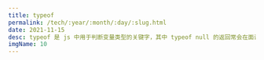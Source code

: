```yaml
---
title: typeof
permalink: /tech/:year/:month/:day/:slug.html
date: 2021-11-15
desc: typeof 是 js 中用于判断变量类型的关键字，其中 typeof null 的返回常会在面试中提及。
imgName: 10
---
```


<Title />

### 简介
`typeof` 是 js 中用于判断变量类型的关键字，其中 `typeof null` 的返回常会在面试中提及。

### typeof 的返回值
`typeof` 的返回类型有以下几类：
- number
- string
- undefind
- boolean
- bigint
- symbol
- function
- object

除了我们的基本类型中的 null，返回值为 `object` 外，其余基本类型返回值均为其本身的字符串。而引用类型除函数外返回均为 `object`，函数返回 `function`。

### 为什么 typeof null 返回 object
事实上，`typeof null` 的返回是不正确的，其源自于 js 第一版所带来的 bug。


在 js 第一版的引擎代码中是通过值的低 1 位或 3 位来识别类型，其中引用类型 `object` 采用 000 来标识，
而 `null` 实际代表的是机器码空指针，其低三位也是 000，故 `typeof null === 'object'`。

### 一些拓展
- Number(null) === 0 为 true
- 曾有提案: `type null === 'null'`, 但被拒绝
